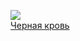 ![](/books/sf_fantasy/Святослав%20Логинов/Черная%20кровь.jpg)  
[Черная кровь](/books/sf_fantasy/Святослав%20Логинов/Черная%20кровь)